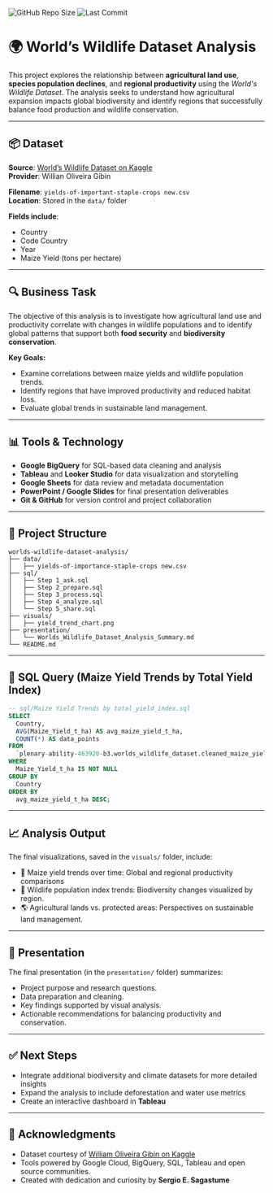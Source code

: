 ![GitHub Repo Size](https://img.shields.io/github/repo-size/ssagastume11/worlds-wildlife-dataset-analysis)
![Last Commit](https://img.shields.io/github/last-commit/ssagastume11/worlds-wildlife-dataset-analysis)

# 🌍 World’s Wildlife Dataset Analysis

This project explores the relationship between **agricultural land use**, **species population declines**, and **regional productivity** using the *World's Wildlife Dataset*. The analysis seeks to understand how agricultural expansion impacts global biodiversity and identify regions that successfully balance food production and wildlife conservation.

---

## 📦 Dataset

**Source**: [World’s Wildlife Dataset on Kaggle](https://www.kaggle.com/datasets/willianoliveiragibin/worlds-wildlife)  
**Provider**: Willian Oliveira Gibin  

**Filename**: `yields-of-important-staple-crops new.csv`  
**Location**: Stored in the `data/` folder  

**Fields include**:
- Country
- Code Country  
- Year  
- Maize Yield (tons per hectare)  

---

## 🔍 Business Task

The objective of this analysis is to investigate how agricultural land use and productivity correlate with changes in wildlife populations and to identify global patterns that support both **food security** and **biodiversity conservation**.

**Key Goals:**
- Examine correlations between maize yields and wildlife population trends.
- Identify regions that have improved productivity and reduced habitat loss.
- Evaluate global trends in sustainable land management.

---

## 📊 Tools & Technology

- **Google BigQuery** for SQL-based data cleaning and analysis  
- **Tableau** and **Looker Studio** for data visualization and storytelling  
- **Google Sheets** for data review and metadata documentation  
- **PowerPoint / Google Slides** for final presentation deliverables  
- **Git & GitHub** for version control and project collaboration  

---

## 📁 Project Structure

```plaintext
worlds-wildlife-dataset-analysis/
├── data/
│   ├── yields-of-importance-staple-crops new.csv
├── sql/
│   ├── Step 1_ask.sql
│   ├── Step 2_prepare.sql
│   ├── Step 3_process.sql
│   ├── Step 4_analyze.sql
│   └── Step 5_share.sql
├── visuals/
│   ├── yield_trend_chart.png
├── presentation/
│   └── Worlds_Wildlife_Dataset_Analysis_Summary.md
└── README.md
```

---

## 🧮 SQL Query (Maize Yield Trends by Total Yield Index)

```sql
-- sql/Maize Yield Trends by total_yield_index.sql
SELECT
  Country,
  AVG(Maize_Yield_t_ha) AS avg_maize_yield_t_ha,
  COUNT(*) AS data_points
FROM
  `plenary-ability-463920-b3.worlds_wildlife_dataset.cleaned_maize_yields`
WHERE
  Maize_Yield_t_ha IS NOT NULL
GROUP BY
  Country
ORDER BY
  avg_maize_yield_t_ha DESC;
```

---

## 📈 Analysis Output
The final visualizations, saved in the `visuals/` folder, include:
- 🌾 Maize yield trends over time: Global and regional productivity comparisons
- 🦁 Wildlife population index trends: Biodiversity changes visualized by region.
- 🌎 Agricultural lands vs. protected areas: Perspectives on sustainable land management.

---

## 🧾 Presentation
The final presentation (in the `presentation/` folder) summarizes:
- Project purpose and research questions.
- Data preparation and cleaning.
- Key findings supported by visual analysis.
- Actionable recommendations for balancing productivity and conservation.
---

## ✅ Next Steps
- Integrate additional biodiversity and climate datasets for more detailed insights
- Expand the analysis to include deforestation and water use metrics
- Create an interactive dashboard in **Tableau**

---

## 🙌 Acknowledgments
- Dataset courtesy of [William Oliveira Gibin on Kaggle](https://www.kaggle.com/datasets/willianoliveiragibin/worlds-wildlife)
- Tools powered by Google Cloud, BigQuery, SQL, Tableau and open source communities.
- Created with dedication and curiosity by **Sergio E. Sagastume**
